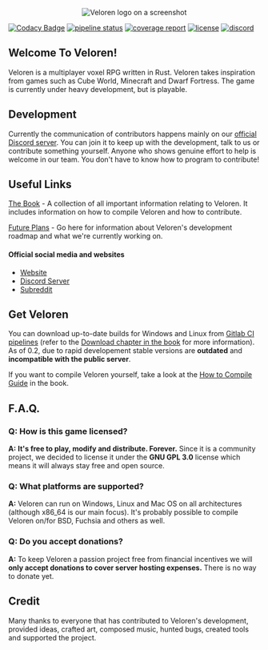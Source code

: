 <p align="center">
	<img alt="Veloren logo on a screenshot" src="https://i.redd.it/balynnef4x531.png">
</p>

[![Codacy Badge](https://api.codacy.com/project/badge/Grade/24b78d216f154079af78b8488a74e75d)](https://app.codacy.com/app/AngelOnFira/veloren?utm_source=github.com&utm_medium=referral&utm_content=veloren/veloren&utm_campaign=Badge_Grade_Dashboard)
[![pipeline status](https://gitlab.com/veloren/veloren/badges/master/pipeline.svg)](https://gitlab.com/veloren/veloren/commits/master)
[![coverage report](https://gitlab.com/veloren/veloren/badges/master/coverage.svg)](https://gitlab.com/veloren/veloren/commits/master)
[![license](https://img.shields.io/github/license/veloren/veloren.svg)](https://gitlab.com/veloren/veloren/blob/master/LICENSE)
[![discord](https://img.shields.io/discord/449602562165833758.svg)](https://discord.gg/WEXSY9h)

## Welcome To Veloren!

Veloren is a multiplayer voxel RPG written in Rust. Veloren takes inspiration from games such as Cube World, Minecraft and Dwarf Fortress. The game is currently under heavy development, but is playable.

## Development

Currently the communication of contributors happens mainly on our [official Discord server](https://discord.gg/kjwJwjK). You can join it to keep up with the development, talk to us or contribute something yourself. Anyone who shows genuine effort to help is welcome in our team. You don't have to know how to program to contribute!

## Useful Links

[The Book](https://book.veloren.net) - A collection of all important information relating to Veloren. It includes information on how to compile Veloren and how to contribute.

[Future Plans](https://gitlab.com/veloren/veloren/milestones) - Go here for information about Veloren's development roadmap and what we're currently working on.

#### Official social media and websites

- [Website](https://veloren.net)
- [Discord Server](https://discord.gg/kjwJwjK)
- [Subreddit](https://www.reddit.com/r/Veloren)

## Get Veloren

You can download up-to-date builds for Windows and Linux from [Gitlab CI pipelines](https://gitlab.com/veloren/veloren/pipelines) (refer to the [Download chapter in the book](https://book.veloren.net/download/index.html) for more information).
As of 0.2, due to rapid developement stable versions are **outdated** and **incompatible with the public server**.

If you want to compile Veloren yourself, take a look at the [How to Compile Guide](https://book.veloren.net/compile/index.html) in the book.

## F.A.Q.
### **Q:** How is this game licensed?

**A:** **It's free to play, modify and distribute. Forever.** Since it is a community project, we decided to license it under the **GNU GPL 3.0** license which means it will always stay free and open source.

### **Q:** What platforms are supported?

**A:** Veloren can run on Windows, Linux and Mac OS on all architectures (although x86_64 is our main focus). It's probably possible to compile Veloren on/for BSD, Fuchsia and others as well.

### **Q:** Do you accept donations?

**A:** To keep Veloren a passion project free from financial incentives we will **only accept donations to cover server hosting expenses.** There is no way to donate yet.

## Credit

Many thanks to everyone that has contributed to Veloren's development, provided ideas, crafted art, composed music, hunted bugs, created tools and supported the project.
